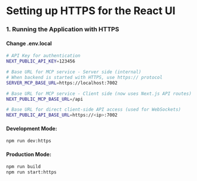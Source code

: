 # Setting up HTTPS for the React UI
### 1. Running the Application with HTTPS

#### Change .env.local
```bash
# API Key for authentication
NEXT_PUBLIC_API_KEY=123456

# Base URL for MCP service - Server side (internal)
# When backend is started with HTTPS, use https:// protocol
SERVER_MCP_BASE_URL=https://localhost:7002

# Base URL for MCP service - Client side (now uses Next.js API routes)
NEXT_PUBLIC_MCP_BASE_URL=/api

# Base URL for direct client-side API access (used for WebSockets)
NEXT_PUBLIC_API_BASE_URL=https://<ip>:7002
```

#### Development Mode:
```bash
npm run dev:https
```

#### Production Mode:
```bash
npm run build
npm run start:https
```


